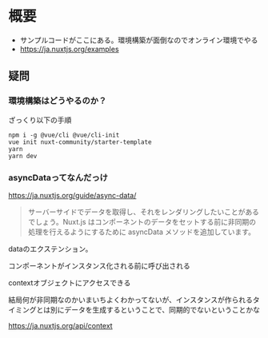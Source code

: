 
# 概要
 - サンプルコードがここにある。環境構築が面倒なのでオンライン環境でやる
 - https://ja.nuxtjs.org/examples

## 疑問
### 環境構築はどうやるのか？

ざっくり以下の手順

```
npm i -g @vue/cli @vue/cli-init
vue init nuxt-community/starter-template
yarn
yarn dev
```

### asyncDataってなんだっけ

https://ja.nuxtjs.org/guide/async-data/

> サーバーサイドでデータを取得し、それをレンダリングしたいことがあるでしょう。Nuxt.js はコンポーネントのデータをセットする前に非同期の処理を行えるようにするために asyncData メソッドを追加しています。

dataのエクステンション。

コンポーネントがインスタンス化される前に呼び出される

contextオブジェクトにアクセスできる

結局何が非同期なのかいまいちよくわかってないが、インスタンスが作られるタイミングとは別にデータを生成するということで、同期的でないということかな

https://ja.nuxtjs.org/api/context


